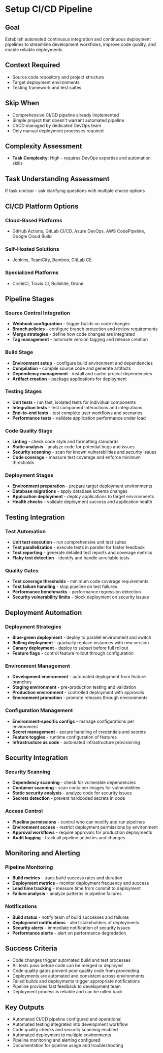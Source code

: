 # Setup CI/CD Pipeline

## Goal
Establish automated continuous integration and continuous deployment pipelines to streamline development workflows, improve code quality, and enable reliable deployments.

## Context Required
- Source code repository and project structure
- Target deployment environments
- Testing framework and test suites

## Skip When
- Comprehensive CI/CD pipeline already implemented
- Simple project that doesn't warrant automated pipeline
- CI/CD managed by dedicated DevOps team
- Only manual deployment processes required

## Complexity Assessment
- **Task Complexity**: High - requires DevOps expertise and automation skills

## Task Understanding Assessment
If task unclear - ask clarifying questions with multiple choice options

## CI/CD Platform Options

### Cloud-Based Platforms
- GitHub Actions, GitLab CI/CD, Azure DevOps, AWS CodePipeline, Google Cloud Build

### Self-Hosted Solutions
- Jenkins, TeamCity, Bamboo, GitLab CE

### Specialized Platforms
- CircleCI, Travis CI, Buildkite, Drone

## Pipeline Stages

### Source Control Integration
- **Webhook configuration** - trigger builds on code changes
- **Branch policies** - configure branch protection and review requirements
- **Merge strategies** - define how code changes are integrated
- **Tag management** - automate version tagging and release creation

### Build Stage
- **Environment setup** - configure build environment and dependencies
- **Compilation** - compile source code and generate artifacts
- **Dependency management** - install and cache project dependencies
- **Artifact creation** - package applications for deployment

### Testing Stages
- **Unit tests** - run fast, isolated tests for individual components
- **Integration tests** - test component interactions and integrations
- **End-to-end tests** - test complete user workflows and scenarios
- **Performance tests** - validate application performance under load

### Code Quality Stage
- **Linting** - check code style and formatting standards
- **Static analysis** - analyze code for potential bugs and issues
- **Security scanning** - scan for known vulnerabilities and security issues
- **Code coverage** - measure test coverage and enforce minimum thresholds

### Deployment Stages
- **Environment preparation** - prepare target deployment environments
- **Database migrations** - apply database schema changes
- **Application deployment** - deploy applications to target environments
- **Health checks** - validate deployment success and application health

## Testing Integration

### Test Automation
- **Unit test execution** - run comprehensive unit test suites
- **Test parallelization** - execute tests in parallel for faster feedback
- **Test reporting** - generate detailed test reports and coverage metrics
- **Flaky test detection** - identify and handle unreliable tests

### Quality Gates
- **Test coverage thresholds** - minimum code coverage requirements
- **Test failure handling** - stop pipeline on test failures
- **Performance benchmarks** - performance regression detection
- **Security vulnerability limits** - block deployment on security issues

## Deployment Automation

### Deployment Strategies
- **Blue-green deployment** - deploy to parallel environment and switch
- **Rolling deployment** - gradually replace instances with new version
- **Canary deployment** - deploy to subset before full rollout
- **Feature flags** - control feature rollout through configuration

### Environment Management
- **Development environment** - automated deployment from feature branches
- **Staging environment** - pre-production testing and validation
- **Production environment** - controlled deployment with approvals
- **Environment promotion** - promote releases through environments

### Configuration Management
- **Environment-specific configs** - manage configurations per environment
- **Secret management** - secure handling of credentials and secrets
- **Feature toggles** - runtime configuration of features
- **Infrastructure as code** - automated infrastructure provisioning

## Security Integration

### Security Scanning
- **Dependency scanning** - check for vulnerable dependencies
- **Container scanning** - scan container images for vulnerabilities
- **Static security analysis** - analyze code for security issues
- **Secrets detection** - prevent hardcoded secrets in code

### Access Control
- **Pipeline permissions** - control who can modify and run pipelines
- **Environment access** - restrict deployment permissions by environment
- **Approval workflows** - require approvals for production deployments
- **Audit logging** - track all pipeline activities and changes

## Monitoring and Alerting

### Pipeline Monitoring
- **Build metrics** - track build success rates and duration
- **Deployment metrics** - monitor deployment frequency and success
- **Lead time tracking** - measure time from commit to deployment
- **Failure analysis** - analyze patterns in pipeline failures

### Notifications
- **Build status** - notify team of build successes and failures
- **Deployment notifications** - alert stakeholders of deployments
- **Security alerts** - immediate notification of security issues
- **Performance alerts** - alert on performance degradation

## Success Criteria
- Code changes trigger automated build and test processes
- All tests pass before code can be merged or deployed
- Code quality gates prevent poor quality code from proceeding
- Deployments are automated and consistent across environments
- Failed builds and deployments trigger appropriate notifications
- Pipeline provides fast feedback to development team
- Deployment process is reliable and can be rolled back

## Key Outputs
- Automated CI/CD pipeline configured and operational
- Automated testing integrated into development workflow
- Code quality checks and security scanning enabled
- Automated deployment to multiple environments
- Pipeline monitoring and alerting configured
- Documentation for pipeline usage and troubleshooting 